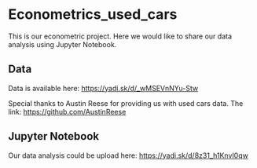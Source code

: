 # Econometrics_used_cars
This is our econometric project. Here we would like to share our data analysis using Jupyter Notebook.
<br>

## Data
Data is available here: https://yadi.sk/d/_wMSEVnNYu-Stw

Special thanks to Austin Reese for providing us with used cars data.
The link: https://github.com/AustinReese
<br>

## Jupyter Notebook
Our data analysis could be upload here: https://yadi.sk/d/8z31_h1KnvI0qw
